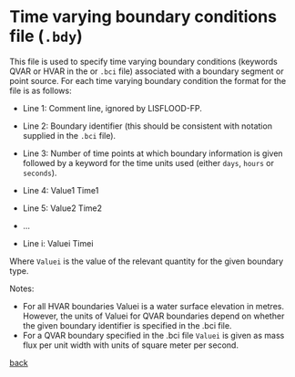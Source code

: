 # Time varying boundary conditions file (`.bdy`)

This file is used to specify time varying boundary conditions (keywords QVAR or HVAR in the or `.bci` file) associated with a boundary segment or point source. For each time varying boundary condition the format for the file is as follows:

- Line 1: Comment line, ignored by LISFLOOD-FP.

- Line 2: Boundary identifier (this should be consistent with notation supplied in the `.bci` file).

- Line 3: Number of time points at which boundary information is given followed by a keyword for the time units used (either `days`, `hours` or `seconds`).

- Line 4: Value1 Time1

- Line 5: Value2 Time2

- ...

- Line i: Valuei Timei

Where `Valuei` is the value of the relevant quantity for the given boundary type. 

Notes:
- For all HVAR boundaries Valuei is a water surface elevation in metres. However, the units of Valuei for QVAR boundaries depend on whether the given boundary identifier is specified in the .bci file. 
- For a QVAR boundary specified in the .bci file `Valuei` is given as mass flux per unit width with units of square meter per second.


[back](https://www.seamlesswave.com/Merewether1.html)
